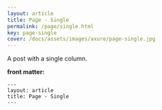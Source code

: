 ```yaml
---
layout: article
title: Page - Single
permalink: /page/single.html
key: page-single
cover: /docs/assets/images/axure/page-single.jpg
---
```


A post with a single column.

<!--more-->

**front matter:**

    ---
    layout: article
    title: Page - Single
    ---

